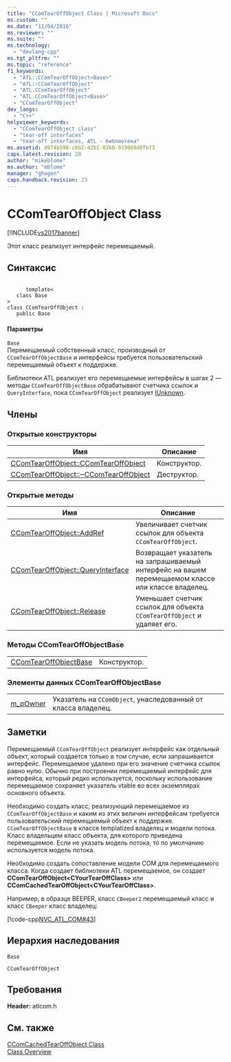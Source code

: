```yaml
---
title: "CComTearOffObject Class | Microsoft Docs"
ms.custom: ""
ms.date: "11/04/2016"
ms.reviewer: ""
ms.suite: ""
ms.technology: 
  - "devlang-cpp"
ms.tgt_pltfrm: ""
ms.topic: "reference"
f1_keywords: 
  - "ATL::CComTearOffObject<Base>"
  - "ATL::CComTearOffObject"
  - "ATL.CComTearOffObject"
  - "ATL.CComTearOffObject<Base>"
  - "CComTearOffObject"
dev_langs: 
  - "C++"
helpviewer_keywords: 
  - "CComTearOffObject class"
  - "tear-off interfaces"
  - "tear-off interfaces, ATL - библиотека"
ms.assetid: d974b598-c6b2-42b1-8360-9190d9d0fbf3
caps.latest.revision: 20
author: "mikeblome"
ms.author: "mblome"
manager: "ghogen"
caps.handback.revision: 23
---
```

# CComTearOffObject Class
[!INCLUDE[vs2017banner](../../assembler/inline/includes/vs2017banner.md)]

Этот класс реализует интерфейс перемещаемый.  
  
## Синтаксис  
  
```  
  
      template<  
   class Base   
>  
class CComTearOffObject :  
   public Base  
```  
  
#### Параметры  
 `Base`  
 Перемещаемый собственный класс, производный от `CComTearOffObjectBase` и интерфейсы требуется пользовательский перемещаемый объект к поддержке.  
  
 Библиотеки ATL реализует его перемещаемые интерфейсы в шагах 2 — методы `CComTearOffObjectBase` обрабатывают счетчика ссылок и `QueryInterface`, пока `CComTearOffObject` реализует [IUnknown](http://msdn.microsoft.com/library/windows/desktop/ms680509).  
  
## Члены  
  
### Открытые конструкторы  
  
|Имя|Описание|  
|---------|--------------|  
|[CComTearOffObject::CComTearOffObject](../Topic/CComTearOffObject::CComTearOffObject.md)|Конструктор.|  
|[CComTearOffObject::~CComTearOffObject](../Topic/CComTearOffObject::~CComTearOffObject.md)|Деструктор.|  
  
### Открытые методы  
  
|Имя|Описание|  
|---------|--------------|  
|[CComTearOffObject::AddRef](../Topic/CComTearOffObject::AddRef.md)|Увеличивает счетчик ссылок для объекта `CComTearOffObject`.|  
|[CComTearOffObject::QueryInterface](../Topic/CComTearOffObject::QueryInterface.md)|Возвращает указатель на запрашиваемый интерфейс на вашем перемещаемом классе или классе владелец.|  
|[CComTearOffObject::Release](../Topic/CComTearOffObject::Release.md)|Уменьшает счетчик ссылок для объекта `CComTearOffObject` и удаляет его.|  
  
### Методы CComTearOffObjectBase  
  
|||  
|-|-|  
|[CComTearOffObjectBase](../Topic/CComTearOffObject::CComTearOffObjectBase.md)|Конструктор.|  
  
### Элементы данных CComTearOffObjectBase  
  
|||  
|-|-|  
|[m\_pOwner](../Topic/CComTearOffObject::m_pOwner.md)|Указатель на `CComObject`, унаследованный от класса владелец.|  
  
## Заметки  
 Перемещаемый `CComTearOffObject` реализует интерфейс как отдельный объект, который создается только в том случае, если запрашивается интерфейс.  Перемещаемое удалено при его значение счетчика ссылок равно нулю.  Обычно при построении перемещаемый интерфейс для интерфейса, который редко используется, поскольку использование перемещаемое сохраняет указатель vtable во всех экземплярах основного объекта.  
  
 Необходимо создать класс, реализующий перемещаемое из `CComTearOffObjectBase` и каким из этих величин интерфейсам требуется пользовательский перемещаемый объект к поддержке.  `CComTearOffObjectBase` в классе templatized владелец и модели потока.  Класс владельцем класс объекта, для которого приведена перемещаемое.  Если не указать модель потока, то по умолчанию используется модель потока.  
  
 Необходимо создать сопоставление модели COM для перемещаемого класса.  Когда создает библиотеки ATL перемещаемое, он создает **CComTearOffObject\<CYourTearOffClass\>** или **CComCachedTearOffObject\<CYourTearOffClass\>**.  
  
 Например, в образце BEEPER, класс `CBeeper2` перемещаемый класс и класс `CBeeper` класс владелец:  
  
 [!code-cpp[NVC_ATL_COM#43](../../atl/codesnippet/CPP/ccomtearoffobject-class_1.h)]  
  
## Иерархия наследования  
 `Base`  
  
 `CComTearOffObject`  
  
## Требования  
 **Header:**  atlcom.h  
  
## См. также  
 [CComCachedTearOffObject Class](../../atl/reference/ccomcachedtearoffobject-class.md)   
 [Class Overview](../../atl/atl-class-overview.md)
